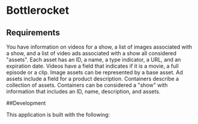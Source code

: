 # Bottlerocket

## Requirements
You have information on videos for a show, a list of images associated with a show, and a list of video ads associated with a show all considered "assets".
Each asset has an ID, a name, a type indicator, a URL, and an expiration date.
Videos have a field that indicates if it is a movie, a full episode or a clip.
Image assets can be represented by a base asset.
Ad assets include a field for a product description.
Containers describe a collection of assets.
Containers can be considered a "show" with information that includes an ID, name, description, and assets.

##Development

This application is built with the following:
